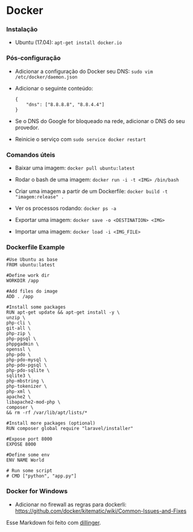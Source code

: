 # Docker 

### Instalação

* Ubuntu (17.04): ```apt-get install docker.io```

### Pós-configuração

* Adicionar a configuração do Docker seu DNS:
```sudo vim /etc/docker/daemon.json```

* Adicionar o seguinte conteúdo:
    ```
    {                                                                          
        "dns": ["8.8.8.8", "8.8.4.4"]
    }        
    ```
* Se o DNS do Google for bloqueado na rede, adicionar o DNS do seu provedor.
* Reinicie o serviço com ```sudo service docker restart```

### Comandos úteis

* Baixar uma imagem: 
```docker pull ubuntu:latest```

* Rodar o bash de uma imagem:
```docker run -i -t <IMG> /bin/bash```

* Criar uma imagem a partir de um Dockerfile:
```docker build -t "imagem:release" .```

* Ver os processos rodando:
```docker ps -a```

* Exportar uma imagem:
```docker save -o <DESTINATION> <IMG>```

* Importar uma imagem:
```docker load -i <IMG_FILE>```

### Dockerfile Example

```
#Use Ubuntu as base
FROM ubuntu:latest

#Define work dir
WORKDIR /app

#Add files do image
ADD . /app

#Install some packages 
RUN apt-get update && apt-get install -y \
unzip \
php-cli \
git-all \
php-zip \
php-pgsql \
phppgadmin \
openssl \
php-pdo \
php-pdo-mysql \
php-pdo-pgsql \
php-pdo-sqlite \
sqlite3 \
php-mbstring \
php-tokenizer \
php-xml \
apache2 \
libapache2-mod-php \
composer \
&& rm -rf /var/lib/apt/lists/*

#Install more packages (optional)
RUN composer global require "laravel/installer"

#Expose port 8000
EXPOSE 8000

#Define some env
ENV NAME World

# Run some script
# CMD ["python", "app.py"]
```

### Docker for Windows

* Adicionar no firewall as regras para dockerli: https://github.com/docker/kitematic/wiki/Common-Issues-and-Fixes


Esse Markdown foi feito com [dillinger].

[//]: # (These are reference links used in the body of this note and get stripped out when the markdown processor does its job. There is no need to format nicely because it shouldn't be seen. Thanks SO - http://stackoverflow.com/questions/4823468/store-comments-in-markdown-syntax)

[dillinger]: <http://dillinger.io>
